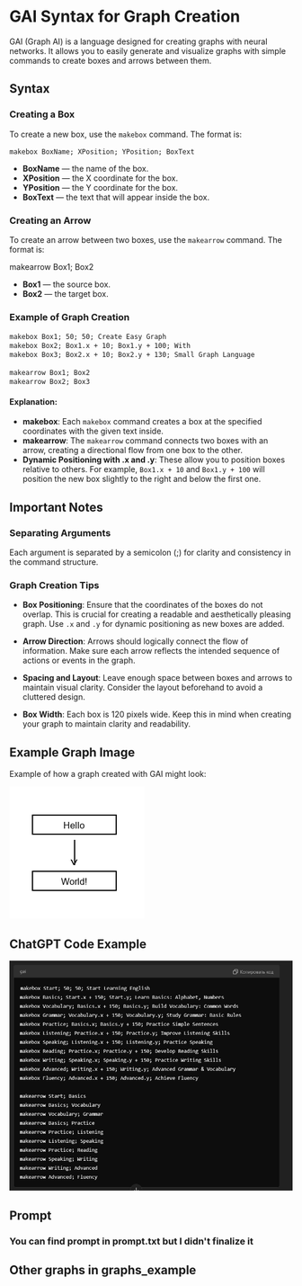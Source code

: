 # GAI Syntax for Graph Creation

GAI (Graph AI) is a language designed for creating graphs with neural networks. It allows you to easily generate and visualize graphs with simple commands to create boxes and arrows between them.

## Syntax

### Creating a Box

To create a new box, use the `makebox` command. The format is:

```gai
makebox BoxName; XPosition; YPosition; BoxText
```


- **BoxName** — the name of the box.
- **XPosition** — the X coordinate for the box.
- **YPosition** — the Y coordinate for the box.
- **BoxText** — the text that will appear inside the box.

### Creating an Arrow

To create an arrow between two boxes, use the `makearrow` command. The format is:

makearrow Box1; Box2


- **Box1** — the source box.
- **Box2** — the target box.

### Example of Graph Creation

```gai
makebox Box1; 50; 50; Create Easy Graph
makebox Box2; Box1.x + 10; Box1.y + 100; With
makebox Box3; Box2.x + 10; Box2.y + 130; Small Graph Language

makearrow Box1; Box2
makearrow Box2; Box3
```


#### Explanation:
- **makebox**: Each `makebox` command creates a box at the specified coordinates with the given text inside.
- **makearrow**: The `makearrow` command connects two boxes with an arrow, creating a directional flow from one box to the other.
- **Dynamic Positioning with .x and .y**: These allow you to position boxes relative to others. For example, `Box1.x + 10` and `Box1.y + 100` will position the new box slightly to the right and below the first one.

## Important Notes

### Separating Arguments
Each argument is separated by a semicolon (;) for clarity and consistency in the command structure.

### Graph Creation Tips

- **Box Positioning**: Ensure that the coordinates of the boxes do not overlap. This is crucial for creating a readable and aesthetically pleasing graph. Use `.x` and `.y` for dynamic positioning as new boxes are added.
  
- **Arrow Direction**: Arrows should logically connect the flow of information. Make sure each arrow reflects the intended sequence of actions or events in the graph.

- **Spacing and Layout**: Leave enough space between boxes and arrows to maintain visual clarity. Consider the layout beforehand to avoid a cluttered design.

- **Box Width**: Each box is 120 pixels wide. Keep this in mind when creating your graph to maintain clarity and readability.

## Example Graph Image

Example of how a graph created with GAI might look:

![Hello World Graph](graphs_example\graph.png)

## ChatGPT Code Example

![ChatGPT Code](graphs_example\chatgpt_code.png)

## Prompt

### You can find prompt in prompt.txt but I didn't finalize it

## Other graphs in graphs_example